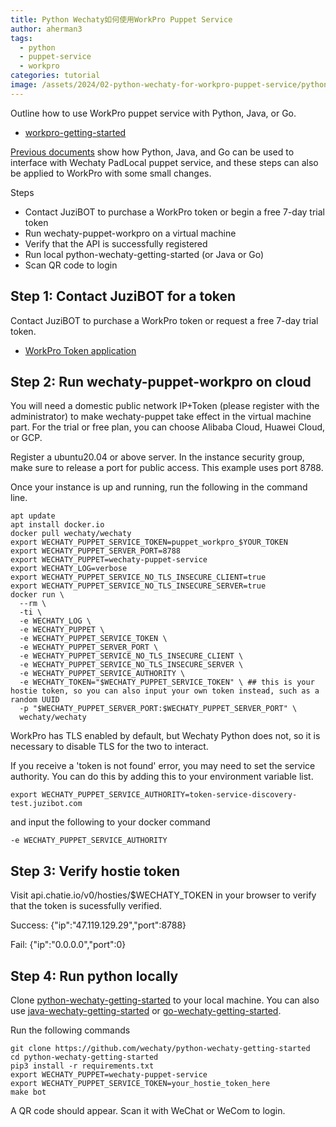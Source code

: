 ```yaml
---
title: Python Wechaty如何使用WorkPro Puppet Service
author: aherman3
tags:
  - python
  - puppet-service
  - workpro
categories: tutorial
image: /assets/2024/02-python-wechaty-for-workpro-puppet-service/python-wechaty-logo.webp
---
```


Outline how to use WorkPro puppet service with Python, Java, or Go.

- [workpro-getting-started](https://github.com/RPAChat/workpro-getting-started)

[Previous documents](https://wechaty.js.org/docs/puppet-services/padlocal) show how Python, Java, and Go can be used to interface with Wechaty PadLocal puppet service, and these steps can also be applied to WorkPro with some small changes.

Steps

- Contact JuziBOT to purchase a WorkPro token or begin a free 7-day trial token
- Run wechaty-puppet-workpro on a virtual machine
- Verify that the API is successfully registered
- Run local python-wechaty-getting-started (or Java or Go)
- Scan QR code to login

## Step 1: Contact JuziBOT for a token

Contact JuziBOT to purchase a WorkPro token or request a free 7-day trial token.

- [WorkPro Token application](https://wechaty.js.org/docs/puppet-services/workpro)

## Step 2: Run wechaty-puppet-workpro on cloud

You will need a domestic public network IP+Token (please register with the administrator) to make wechaty-puppet take effect in the virtual machine part. For the trial or free plan, you can choose Alibaba Cloud, Huawei Cloud, or GCP.

Register a ubuntu20.04 or above server. In the instance security group, make sure to release a port for public access. This example uses port 8788.

Once your instance is up and running, run the following in the command line.

```shell
apt update
apt install docker.io
docker pull wechaty/wechaty
export WECHATY_PUPPET_SERVICE_TOKEN=puppet_workpro_$YOUR_TOKEN
export WECHATY_PUPPET_SERVER_PORT=8788
export WECHATY_PUPPET=wechaty-puppet-service
export WECHATY_LOG=verbose
export WECHATY_PUPPET_SERVICE_NO_TLS_INSECURE_CLIENT=true
export WECHATY_PUPPET_SERVICE_NO_TLS_INSECURE_SERVER=true
docker run \
  --rm \
  -ti \
  -e WECHATY_LOG \
  -e WECHATY_PUPPET \
  -e WECHATY_PUPPET_SERVICE_TOKEN \
  -e WECHATY_PUPPET_SERVER_PORT \
  -e WECHATY_PUPPET_SERVICE_NO_TLS_INSECURE_CLIENT \
  -e WECHATY_PUPPET_SERVICE_NO_TLS_INSECURE_SERVER \
  -e WECHATY_PUPPET_SERVICE_AUTHORITY \
  -e WECHATY_TOKEN="$WECHATY_PUPPET_SERVICE_TOKEN" \ ## this is your hostie token, so you can also input your own token instead, such as a random UUID
  -p "$WECHATY_PUPPET_SERVER_PORT:$WECHATY_PUPPET_SERVER_PORT" \
  wechaty/wechaty
```

WorkPro has TLS enabled by default, but Wechaty Python does not, so it is necessary to disable TLS for the two to interact.

If you receive a 'token is not found' error, you may need to set the service authority. You can do this by adding this to your environment variable list.

```shell
export WECHATY_PUPPET_SERVICE_AUTHORITY=token-service-discovery-test.juzibot.com 
```

and input the following to your docker command

```shell
-e WECHATY_PUPPET_SERVICE_AUTHORITY
```

## Step 3: Verify hostie token

Visit api.chatie.io/v0/hosties/$WECHATY_TOKEN in your browser to verify that the token is sucessfully verified.

Success: {"ip":"47.119.129.29","port":8788}

Fail: {"ip":"0.0.0.0","port":0}

## Step 4: Run python locally

Clone [python-wechaty-getting-started](https://github.com/wechaty/python-wechaty-getting-started) to your local machine. You can also use [java-wechaty-getting-started](https://github.com/wechaty/java-wechaty-getting-started) or [go-wechaty-getting-started](https://github.com/wechaty/go-wechaty-getting-started).

Run the following commands

```shell
git clone https://github.com/wechaty/python-wechaty-getting-started
cd python-wechaty-getting-started
pip3 install -r requirements.txt
export WECHATY_PUPPET=wechaty-puppet-service
export WECHATY_PUPPET_SERVICE_TOKEN=your_hostie_token_here
make bot
```

A QR code should appear. Scan it with WeChat or WeCom to login.
